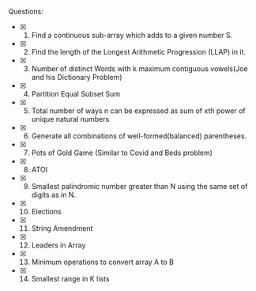 Questions:
- [x] 1. Find a continuous sub-array which adds to a given number S.
- [x] 2. Find the length of the Longest Arithmetic Progression (LLAP) in it.
- [x] 3. Number of distinct Words with k maximum contiguous vowels(Joe and his Dictionary Problem)
- [x] 4. Partition Equal Subset Sum
- [x] 5. Total number of ways n can be expressed as sum of xth power of unique natural numbers
- [x] 6. Generate all combinations of well-formed(balanced) parentheses.
- [x] 7. Pots of Gold Game (Similar to Covid and Beds problem)
- [x] 8. ATOI 
- [x] 9. Smallest palindromic number greater than N using the same set of digits as in N.
- [x] 10. Elections
- [x] 11. String Amendment
- [x] 12. Leaders in Array
- [x] 13. Minimum operations to convert array A to B 
- [x] 14. Smallest range in K lists 
